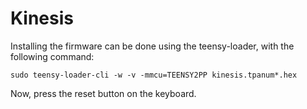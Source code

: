 # Kinesis
Installing the firmware can be done using the teensy-loader, with the following command:

``` shell
sudo teensy-loader-cli -w -v -mmcu=TEENSY2PP kinesis.tpanum*.hex
```

Now, press the reset button on the keyboard.